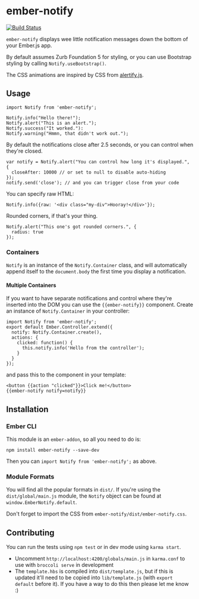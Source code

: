 # ember-notify

[![Build Status](https://travis-ci.org/aexmachina/ember-notify.png)](https://travis-ci.org/aexmachina/ember-notify)

`ember-notify` displays wee little notification messages down the bottom of your Ember.js app.

By default assumes Zurb Foundation 5 for styling, or you can use Bootstrap styling by calling `Notify.useBootstrap()`.

The CSS animations are inspired by CSS from [alertify.js](http://fabien-d.github.io/alertify.js/).

## Usage

```
import Notify from 'ember-notify';

Notify.info("Hello there!");
Notify.alert("This is an alert.");
Notify.success("It worked."):
Notify.warning("Hmmn, that didn't work out.");
```

By default the notifications close after 2.5 seconds, or you can control when they're closed.

```
var notify = Notify.alert("You can control how long it's displayed.", {
  closeAfter: 10000 // or set to null to disable auto-hiding
});
notify.send('close'); // and you can trigger close from your code
```

You can specify raw HTML:

```
Notify.info({raw: '<div class="my-div">Hooray!</div>'});
```

Rounded corners, if that's your thing.

```
Notify.alert("This one's got rounded corners.", {
  radius: true
});
```

### Containers

`Notify` is an instance of the `Notify.Container` class, and will automatically append itself to the `document.body` the first time you display a notification.

#### Multiple Containers

If you want to have separate notifications and control where they're inserted into the DOM you can use the `{{ember-notify}}` component. Create an instance of `Notify.Container` in your controller:

```
import Notify from 'ember-notify';
export default Ember.Controller.extend({
  notify: Notify.Container.create(),
  actions: {
    clicked: function() {
      this.notify.info('Hello from the controller');
    }
  }
});
```

and pass this to the component in your template:
  
```
<button {{action "clicked"}}>Click me!</button>
{{ember-notify notify=notify}}
```

## Installation

### Ember CLI

This module is an `ember-addon`, so all you need to do is:

```
npm install ember-notify --save-dev
```

Then you can `import Notify from 'ember-notify';` as above.

### Module Formats

You will find all the popular formats in `dist/`. If you're using the `dist/global/main.js` module, the `Notify` object can be found at `window.EmberNotify.default`.

Don't forget to import the CSS from `ember-notify/dist/ember-notify.css`.

## Contributing

You can run the tests using `npm test` or in dev mode using `karma start`.

- Uncomment `http://localhost:4200/globals/main.js` in `karma.conf` to use with `broccoli serve` in development
- The `template.hbs` is compiled into `dist/template.js`, but if this is updated it'll need to be copied into `lib/template.js` (with `export default` before it). If you have a way to do this then please let me know :)
